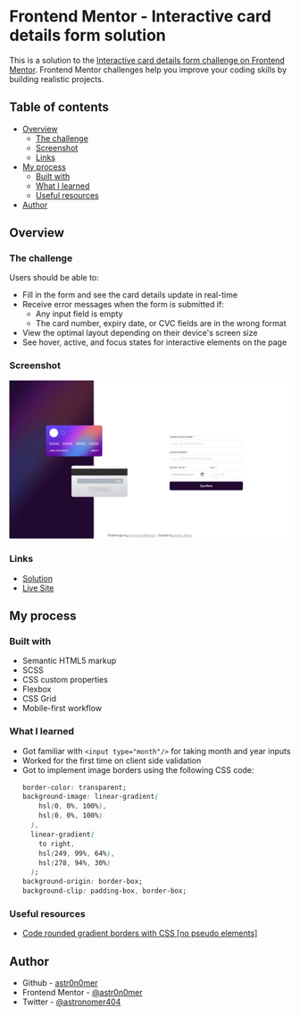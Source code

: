 # Frontend Mentor - Interactive card details form solution

This is a solution to the [Interactive card details form challenge on Frontend Mentor](https://www.frontendmentor.io/challenges/interactive-card-details-form-XpS8cKZDWw). Frontend Mentor challenges help you improve your coding skills by building realistic projects.

## Table of contents

- [Overview](#overview)
  - [The challenge](#the-challenge)
  - [Screenshot](#screenshot)
  - [Links](#links)
- [My process](#my-process)
  - [Built with](#built-with)
  - [What I learned](#what-i-learned)
  - [Useful resources](#useful-resources)
- [Author](#author)

## Overview

### The challenge

Users should be able to:

- Fill in the form and see the card details update in real-time
- Receive error messages when the form is submitted if:
  - Any input field is empty
  - The card number, expiry date, or CVC fields are in the wrong format
- View the optimal layout depending on their device's screen size
- See hover, active, and focus states for interactive elements on the page

### Screenshot

![](./screenshot-desktop.png)

### Links

- [Solution](./)
- [Live Site](https://astr0n0mer.github.io/challenges-frontendmentor.io/interactive-card-details-form/index.html)

## My process

### Built with

- Semantic HTML5 markup
- SCSS
- CSS custom properties
- Flexbox
- CSS Grid
- Mobile-first workflow

### What I learned

- Got familiar with `<input type="month"/>` for taking month and year inputs
- Worked for the first time on client side validation
- Got to implement image borders using the following CSS code:
  ```CSS
  border-color: transparent;
  background-image: linear-gradient(
      hsl(0, 0%, 100%),
      hsl(0, 0%, 100%)
    ),
    linear-gradient(
      to right,
      hsl(249, 99%, 64%),
      hsl(278, 94%, 30%)
    );
  background-origin: border-box;
  background-clip: padding-box, border-box;
  ```

### Useful resources

- [Code rounded gradient borders with CSS [no pseudo elements]](https://www.youtube.com/watch?v=k-kyiUuRxkQ)

## Author

- Github - [astr0n0mer](https://www.github.com/astr0n0mer)
- Frontend Mentor - [@astr0n0mer](https://www.frontendmentor.io/profile/astr0n0mer)
- Twitter - [@astronomer404](https://www.twitter.com/astronomer404)
